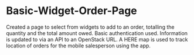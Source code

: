 # Basic-Widget-Order-Page
Created a page to select from widgets to add to an order, totalling the quantity and the total amount owed. Basic authentication used. Information is updated to via an API to an OpenStack URL. A HERE map is used to track location of orders for the mobile salesperson using the app.
